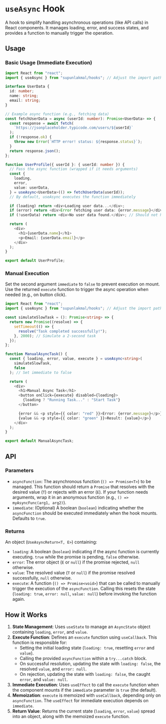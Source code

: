 # `useAsync` Hook

A hook to simplify handling asynchronous operations (like API calls) in React components. It manages loading, error, and success states, and provides a function to manually trigger the operation.

## Usage

### Basic Usage (Immediate Execution)

```typescript
import React from "react";
import { useAsync } from "supunlakmal/hooks"; // Adjust the import path as needed

interface UserData {
  id: number;
  name: string;
  email: string;
}

// Example async function (e.g., fetching data)
const fetchUserData = async (userId: number): Promise<UserData> => {
  const response = await fetch(
    `https://jsonplaceholder.typicode.com/users/${userId}`
  );
  if (!response.ok) {
    throw new Error(`HTTP error! status: ${response.status}`);
  }
  return response.json();
};

function UserProfile({ userId }: { userId: number }) {
  // Pass the async function (wrapped if it needs arguments)
  const {
    loading,
    error,
    value: userData,
  } = useAsync<UserData>(() => fetchUserData(userId));
  // By default, useAsync executes the function immediately

  if (loading) return <div>Loading user data...</div>;
  if (error) return <div>Error fetching user data: {error.message}</div>;
  if (!userData) return <div>No user data found.</div>; // Should not happen if loading/error are false, but good practice

  return (
    <div>
      <h1>{userData.name}</h1>
      <p>Email: {userData.email}</p>
    </div>
  );
}

export default UserProfile;
```

### Manual Execution

Set the second argument `immediate` to `false` to prevent execution on mount. Use the returned `execute` function to trigger the async operation when needed (e.g., on button click).

```typescript
import React from "react";
import { useAsync } from "supunlakmal/hooks"; // Adjust the import path as needed

const simulateSlowTask = (): Promise<string> => {
  return new Promise((resolve) => {
    setTimeout(() => {
      resolve("Task completed successfully!");
    }, 2000); // Simulate a 2-second task
  });
};

function ManualAsyncTask() {
  const { loading, error, value, execute } = useAsync<string>(
    simulateSlowTask,
    false
  ); // Set immediate to false

  return (
    <div>
      <h1>Manual Async Task</h1>
      <button onClick={execute} disabled={loading}>
        {loading ? "Running Task..." : "Start Task"}
      </button>

      {error && <p style={{ color: "red" }}>Error: {error.message}</p>}
      {value && <p style={{ color: "green" }}>Result: {value}</p>}
    </div>
  );
}

export default ManualAsyncTask;
```

## API

### Parameters

- `asyncFunction`: The asynchronous function (`() => Promise<T>`) to be managed. This function should return a `Promise` that resolves with the desired value (`T`) or rejects with an error (`E`). If your function needs arguments, wrap it in an anonymous function (e.g., `() => myAsyncFunc(arg1, arg2)`).
- `immediate`: (Optional) A boolean (`boolean`) indicating whether the `asyncFunction` should be executed immediately when the hook mounts. Defaults to `true`.

### Returns

An object (`UseAsyncReturn<T, E>`) containing:

- `loading`: A boolean (`boolean`) indicating if the async function is currently executing. `true` while the promise is pending, `false` otherwise.
- `error`: The error object (`E` or `null`) if the promise rejected, `null` otherwise.
- `value`: The resolved value (`T` or `null`) if the promise resolved successfully, `null` otherwise.
- `execute`: A function (`() => Promise<void>`) that can be called to manually trigger the execution of the `asyncFunction`. Calling this resets the state (`loading: true`, `error: null`, `value: null`) before invoking the function again.

## How it Works

1.  **State Management**: Uses `useState` to manage an `AsyncState` object containing `loading`, `error`, and `value`.
2.  **Execute Function**: Defines an `execute` function using `useCallback`. This function is responsible for:
    - Setting the initial loading state (`loading: true`, resetting `error` and `value`).
    - Calling the provided `asyncFunction` within a `try...catch` block.
    - On successful resolution, updating the state with `loading: false`, the resolved `value`, and `error: null`.
    - On rejection, updating the state with `loading: false`, the caught `error`, and `value: null`.
3.  **Immediate Execution**: Uses `useEffect` to call the `execute` function when the component mounts if the `immediate` parameter is `true` (the default).
4.  **Memoization**: `execute` is memoized with `useCallback`, depending only on `asyncFunction`. The `useEffect` for immediate execution depends on `immediate`.
5.  **Return Value**: Returns the current state (`loading`, `error`, `value`) spread into an object, along with the memoized `execute` function.
